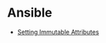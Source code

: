 # Ansible

  * [Setting Immutable Attributes](https://www.jeffgeerling.com/blog/2019/how-idempotently-change-file-attributes-eg-immutable-ansible)